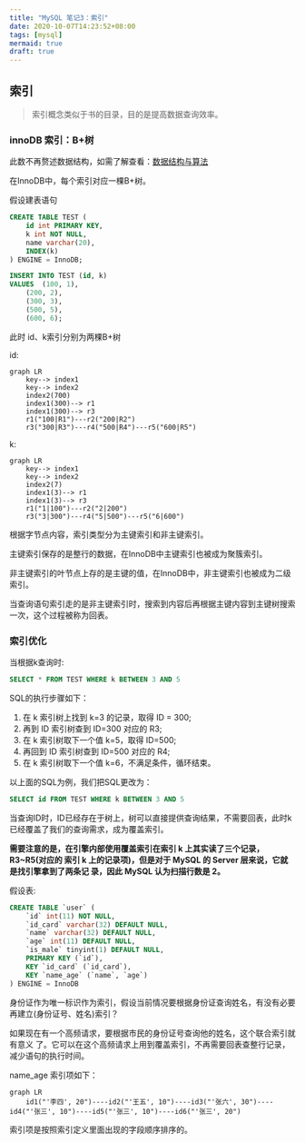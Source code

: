 ```yaml
---
title: "MySQL 笔记3：索引"
date: 2020-10-07T14:23:52+08:00
tags: [mysql]
mermaid: true
draft: true
---
```

<!--more-->
## 索引
> 索引概念类似于书的目录，目的是提高数据查询效率。

[comment]: <> (## 类型)

[comment]: <> (- B+树)

[comment]: <> (- 哈希)

[comment]: <> (- R树)

[comment]: <> (- 全文索引)

[comment]: <> (- 其他)

### innoDB 索引：B+树
此数不再赘述数据结构，如需了解查看：[数据结构与算法](https://fe1.fan/posts/data_structures_algorithms/data_structures_algorithms_1.md)

在InnoDB中，每个索引对应一棵B+树。

假设建表语句
```sql
CREATE TABLE TEST (
	id int PRIMARY KEY,
	k int NOT NULL,
	name varchar(20),
	INDEX(k)
) ENGINE = InnoDB;

INSERT INTO TEST (id, k)
VALUES  (100, 1),
	(200, 2),
	(300, 3),
	(500, 5),
	(600, 6);
```
此时 id、k索引分别为两棵B+树

id:
```mermaid
graph LR
    key--> index1
    key--> index2
    index2(700)
    index1(300)--> r1
    index1(300)--> r3
    r1("100|R1")---r2("200|R2")
    r3("300|R3")---r4("500|R4")---r5("600|R5")
```

k:
```mermaid
graph LR
    key--> index1
    key--> index2
    index2(7)
    index1(3)--> r1
    index1(3)--> r3
    r1("1|100")---r2("2|200")
    r3("3|300")---r4("5|500")---r5("6|600")
```

根据字节点内容，索引类型分为主键索引和非主键索引。

主键索引保存的是整行的数据，在InnoDB中主键索引也被成为聚簇索引。

非主键索引的叶节点上存的是主键的值，在InnoDB中，非主键索引也被成为二级索引。

当查询语句索引走的是非主键索引时，搜索到内容后再根据主键内容到主键树搜索一次，这个过程被称为回表。


### 索引优化

当根据k查询时:
```sql
SELECT * FROM TEST WHERE k BETWEEN 3 AND 5
```
SQL的执行步骤如下：
1. 在 k 索引树上找到 k=3 的记录，取得 ID = 300;
2. 再到 ID 索引树查到 ID=300 对应的 R3;
3. 在 k 索引树取下一个值 k=5，取得 ID=500;
4. 再回到 ID 索引树查到 ID=500 对应的 R4;
5. 在 k 索引树取下一个值 k=6，不满足条件，循环结束。

以上面的SQL为例，我们把SQL更改为：
```sql
SELECT id FROM TEST WHERE k BETWEEN 3 AND 5
```
当查询ID时，ID已经存在于树上，树可以直接提供查询结果，不需要回表，此时k已经覆盖了我们的查询需求，成为覆盖索引。

**需要注意的是，在引擎内部使用覆盖索引在索引 k 上其实读了三个记录，R3~R5(对应的 索引 k 上的记录项)，但是对于 MySQL 的 Server 层来说，它就是找引擎拿到了两条记 录，因此 MySQL 认为扫描行数是 2。**

假设表:
```sql
CREATE TABLE `user` (
	`id` int(11) NOT NULL,
	`id_card` varchar(32) DEFAULT NULL,
	`name` varchar(32) DEFAULT NULL,
	`age` int(11) DEFAULT NULL,
	`is_male` tinyint(1) DEFAULT NULL,
	PRIMARY KEY (`id`),
	KEY `id_card` (`id_card`),
	KEY `name_age` (`name`, `age`)
) ENGINE = InnoDB
```
身份证作为唯一标识作为索引，假设当前情况要根据身份证查询姓名，有没有必要再建立(身份证号、姓名)索引？

如果现在有一个高频请求，要根据市民的身份证号查询他的姓名，这个联合索引就有意义
了。它可以在这个高频请求上用到覆盖索引，不再需要回表查整行记录，减少语句的执行时间。

name_age 索引项如下：

```mermaid
graph LR
    id1("'李四', 20")----id2("'王五', 10")----id3("'张六', 30")----id4("'张三', 10")----id5("'张三', 10")----id6("'张三', 20")
```

索引项是按照索引定义里面出现的字段顺序排序的。
